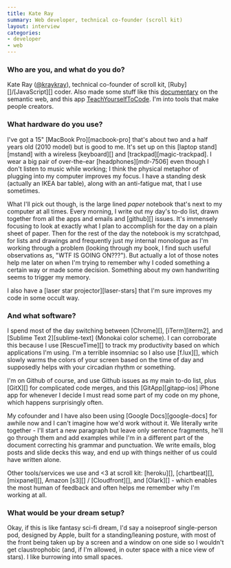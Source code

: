 ```yaml
---
title: Kate Ray
summary: Web developer, technical co-founder (scroll kit)
layout: interview
categories:
- developer
- web
---
```


### Who are you, and what do you do?

Kate Ray ([@kraykray](http://twitter.com/kraykray "Kate's Twitter account.")), technical co-founder of scroll kit, [Ruby][]/[JavaScript][] coder. Also made some stuff like this [documentary](http://vimeo.com/11529540 "Kate's Semantic Web documentary on Vimeo.") on the semantic web, and this app [TeachYourselfToCode](http://teachyourselftocode.com/ "A site that does what it says in the URL."). I'm into tools that make people creators.

### What hardware do you use?

I've got a 15" [MacBook Pro][macbook-pro] that's about two and a half years old (2010 model) but is good to me. It's set up on this [laptop stand][mstand] with a wireless [keyboard][] and [trackpad][magic-trackpad]. I wear a big pair of over-the-ear [headphones][mdr-7506] even though I don't listen to music while working; I think the physical metaphor of plugging into my computer improves my focus. I have a standing desk (actually an IKEA bar table), along with an anti-fatigue mat, that I use sometimes.

What I'll pick out though, is the large lined _paper_ notebook that's next to my computer at all times. Every morning, I write out my day's to-do list, drawn together from all the apps and emails and [github][] issues. It's immensely focusing to look at exactly what I plan to accomplish for the day on a plain sheet of paper. Then for the rest of the day the notebook is my scratchpad, for lists and drawings and frequently just my internal monologue as I'm working through a problem (looking through my book, I find such useful observations as, "WTF IS GOING ON???"). But actually a lot of those notes help me later on when I'm trying to remember why I coded something a certain way or made some decision. Something about my own handwriting seems to trigger my memory.

I also have a [laser star projector][laser-stars] that I'm sure improves my code in some occult way.

### And what software?

I spend most of the day switching between [Chrome][], [iTerm][iterm2], and [Sublime Text 2][sublime-text] (Monokai color scheme). I can corroborate this because I use [RescueTime][] to track my productivity based on which applications I'm using. I'm a terrible insomniac so I also use [f.lux][], which slowly warms the colors of your screen based on the time of day and supposedly helps with your circadian rhythm or something.

I'm on Github of course, and use Github issues as my main to-do list, plus [GitX][] for complicated code merges, and this [GitApp][gitapp-ios] iPhone app for whenever I decide I must read some part of my code on my phone, which happens surprisingly often.

My cofounder and I have also been using [Google Docs][google-docs] for awhile now and I can't imagine how we'd work without it. We literally write together - I'll start a new paragraph but leave only sentence fragments, he'll go through them and add examples while I'm in a different part of the document correcting his grammar and punctuation. We write emails, blog posts and slide decks this way, and end up with things neither of us could have written alone.

Other tools/services we use and &lt;3 at scroll kit: [heroku][], [chartbeat][], [mixpanel][], Amazon [s3][] / [Cloudfront][], and [Olark][] - which enables the most human of feedback and often helps me remember why I'm working at all.

### What would be your dream setup?

Okay, if this is like fantasy sci-fi dream, I'd say a noiseproof single-person pod, designed by Apple, built for a standing/leaning posture, with most of the front being taken up by a screen and a window on one side so I wouldn't get claustrophobic (and, if I'm allowed, in outer space with a nice view of stars). I like burrowing into small spaces.